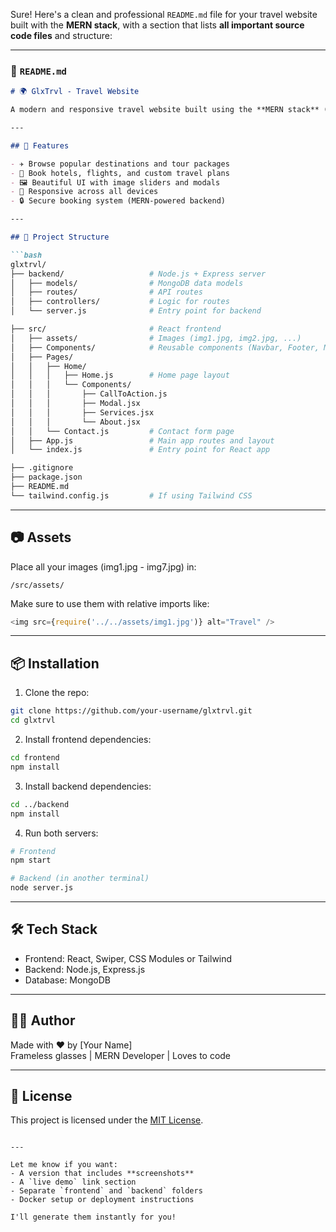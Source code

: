 Sure! Here's a clean and professional `README.md` file for your travel website built with the **MERN stack**, with a section that lists **all important source code files** and structure:

---

### 📄 `README.md`

```markdown
# 🌍 GlxTrvl - Travel Website

A modern and responsive travel website built using the **MERN stack** (MongoDB, Express.js, React.js, Node.js). Explore destinations, book your next adventure, and experience seamless travel planning.

---

## 🚀 Features

- ✈️ Browse popular destinations and tour packages
- 🏨 Book hotels, flights, and custom travel plans
- 🖼️ Beautiful UI with image sliders and modals
- 📱 Responsive across all devices
- 🔒 Secure booking system (MERN-powered backend)

---

## 📁 Project Structure

```bash
glxtrvl/
├── backend/                   # Node.js + Express server
│   ├── models/                # MongoDB data models
│   ├── routes/                # API routes
│   ├── controllers/           # Logic for routes
│   └── server.js              # Entry point for backend

├── src/                       # React frontend
│   ├── assets/                # Images (img1.jpg, img2.jpg, ...)
│   ├── Components/            # Reusable components (Navbar, Footer, Modal)
│   ├── Pages/                 
│   │   ├── Home/              
│   │   │   ├── Home.js        # Home page layout
│   │   │   └── Components/    
│   │   │       ├── CallToAction.js
│   │   │       ├── Modal.jsx
│   │   │       ├── Services.jsx
│   │   │       └── About.jsx
│   │   └── Contact.js         # Contact form page
│   ├── App.js                 # Main app routes and layout
│   └── index.js               # Entry point for React app

├── .gitignore
├── package.json
├── README.md
└── tailwind.config.js         # If using Tailwind CSS
```

---

## 📷 Assets

Place all your images (img1.jpg - img7.jpg) in:

```
/src/assets/
```

Make sure to use them with relative imports like:

```js
<img src={require('../../assets/img1.jpg')} alt="Travel" />
```

---

## 📦 Installation

1. Clone the repo:

```bash
git clone https://github.com/your-username/glxtrvl.git
cd glxtrvl
```

2. Install frontend dependencies:

```bash
cd frontend
npm install
```

3. Install backend dependencies:

```bash
cd ../backend
npm install
```

4. Run both servers:

```bash
# Frontend
npm start

# Backend (in another terminal)
node server.js
```

---

## 🛠️ Tech Stack

- Frontend: React, Swiper, CSS Modules or Tailwind
- Backend: Node.js, Express.js
- Database: MongoDB

---

## 🧑‍💻 Author

Made with ❤️ by [Your Name]  
Frameless glasses | MERN Developer | Loves to code

---

## 📄 License

This project is licensed under the [MIT License](LICENSE).
```

---

Let me know if you want:
- A version that includes **screenshots**
- A `live demo` link section
- Separate `frontend` and `backend` folders
- Docker setup or deployment instructions

I'll generate them instantly for you!